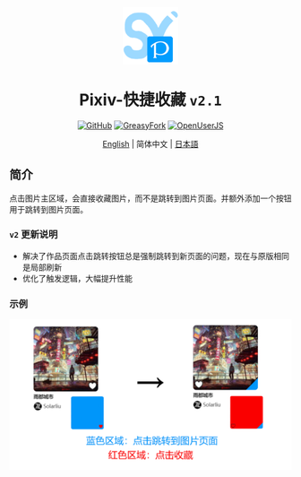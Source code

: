 <div align="center">
    <img src="https://github.com/SynRGB/Pixiv-QuickBookmark/raw/main/%23README/icon/256.png" width="20%"/>
    <h1>Pixiv-快捷收藏 <code>v2.1</code></h1>
	<p>
        <a href='https://github.com/SynRGB/Pixiv-QuickBookmark'><img src="https://img.shields.io/badge/-GitHub-3A3A3A?style=flat&amp;logo=GitHub&amp;logoColor=white" referrerpolicy="no-referrer" alt="GitHub"></a>
	    <a href='https://greasyfork.org/zh-CN/scripts/453417-pixiv-quickbookmark'><img src="https://img.shields.io/badge/-GreasyFork-670000?style=flat&amp;logo=tampermonkey&amp;logoColor=white" referrerpolicy="no-referrer" alt="GreasyFork"></a>
        <a href='https://openuserjs.org/scripts/TitanRGB/Pixiv-QuickBookmark'><img src="https://img.shields.io/badge/-OpenUserJS-004796?style=flat&amp;logo=tampermonkey&amp;logoColor=white" referrerpolicy="no-referrer" alt="OpenUserJS"></a>
    </p>
	<p><a href='https://github.com/SynRGB/Pixiv-QuickBookmark/blob/main/README.md'>English</a> | 简体中文 | <a href="https://github.com/SynRGB/Pixiv-QuickBookmark/blob/main/%23README/README-jp.md">日本語</a></p>
</div>

## 简介

点击图片主区域，会直接收藏图片，而不是跳转到图片页面。并额外添加一个按钮用于跳转到图片页面。

### `v2` 更新说明

- 解决了作品页面点击跳转按钮总是强制跳转到新页面的问题，现在与原版相同是局部刷新
- 优化了触发逻辑，大幅提升性能

### 示例

<img src="https://github.com/SynRGB/Pixiv-QuickBookmark/raw/main/%23README/example-zh.png"/>
